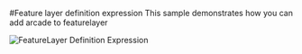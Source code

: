 #Feature layer definition expression
This sample demonstrates how you can add arcade to featurelayer

![FeatureLayer Definition Expression](featurelayer-arcade.png)


